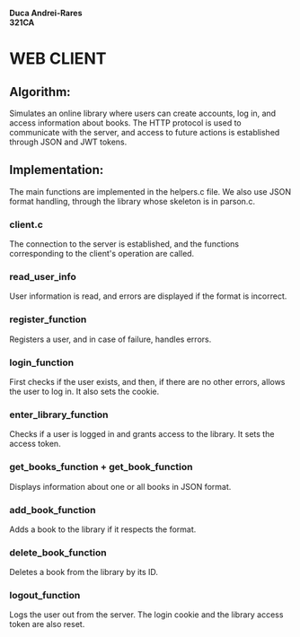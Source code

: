 **Duca Andrei-Rares**  
**321CA**

# WEB CLIENT

## Algorithm:

Simulates an online library where users can create accounts, log in, and access information about books. The HTTP protocol is used to communicate with the server, and access to future actions is established through JSON and JWT tokens.

## Implementation:

The main functions are implemented in the helpers.c file. We also use JSON format handling, through the library whose skeleton is in parson.c.

### client.c

The connection to the server is established, and the functions corresponding to the client's operation are called.

### read_user_info

User information is read, and errors are displayed if the format is incorrect.

### register_function

Registers a user, and in case of failure, handles errors.

### login_function

First checks if the user exists, and then, if there are no other errors, allows the user to log in. It also sets the cookie.

### enter_library_function

Checks if a user is logged in and grants access to the library. It sets the access token.

### get_books_function + get_book_function

Displays information about one or all books in JSON format.

### add_book_function

Adds a book to the library if it respects the format.

### delete_book_function

Deletes a book from the library by its ID.

### logout_function

Logs the user out from the server. The login cookie and the library access token are also reset.